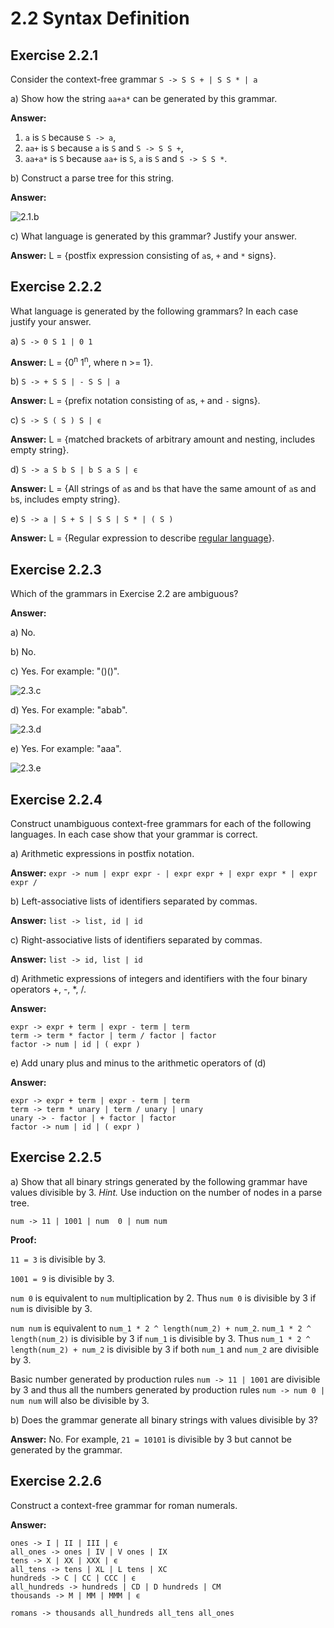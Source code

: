 # 2.2 Syntax Definition

## Exercise 2.2.1
Consider the context-free grammar `S -> S S + | S S * | a`

a) Show how the string `aa+a*` can be generated by this grammar.

**Answer:**
1. `a` is `S` because `S -> a`,
2. `aa+` is `S` because `a` is `S` and `S -> S S +`,
3. `aa+a*` is `S` because `aa+` is `S`, `a` is `S` and `S -> S S *`.

b) Construct a parse tree for this string.

**Answer:**

![2.1.b](./img/2.2.1.b.png)

c) What language is generated by this grammar? Justify your answer.

**Answer:** L = {postfix expression consisting of `a`s, `+` and `*` signs}.

## Exercise 2.2.2
What language is generated by the following grammars?
In each case justify your answer.

a) `S -> 0 S 1 | 0 1`

**Answer:** L = {0<sup>n</sup> 1<sup>n</sup>, where n >= 1}.

b) `S -> + S S | - S S | a`

**Answer:** L = {prefix notation consisting of `a`s, `+` and `-` signs}.

c) `S -> S ( S ) S | ϵ`

**Answer:** L = {matched brackets of arbitrary amount and nesting, includes empty string}.

d) `S -> a S b S | b S a S | ϵ`

**Answer:** L = {All strings of `a`s and `b`s that have the same amount of `a`s and
     `b`s, includes empty string}.

e) `S -> a | S + S | S S | S * | ( S )`

**Answer:** L = {Regular expression to describe
     [regular language](https://en.wikipedia.org/wiki/Regular_language)}.

## Exercise 2.2.3
Which of the grammars in Exercise 2.2 are ambiguous?

**Answer:**

a) No.

b) No.

c) Yes. For example: "()()".

![2.3.c](./img/2.2.3.c.png)

d) Yes. For example: "abab".

![2.3.d](./img/2.2.3.d.png)

e) Yes. For example: "aaa".

![2.3.e](./img/2.2.3.e.png)

## Exercise 2.2.4
Construct unambiguous context-free grammars for each of the following
languages. In each case show that your grammar is correct.

a) Arithmetic expressions in postfix notation.

**Answer:** `expr -> num | expr expr - | expr expr + | expr expr * | expr expr /`

b) Left-associative lists of identifiers separated by commas.

**Answer:** `list -> list, id | id`

c) Right-associative lists of identifiers separated by commas.

**Answer:** `list -> id, list | id`

d) Arithmetic expressions of integers and identifiers with the four binary
operators +, -, *, /.

**Answer:**
```
expr -> expr + term | expr - term | term
term -> term * factor | term / factor | factor
factor -> num | id | ( expr )
```

e) Add unary plus and minus to the arithmetic operators of (d)

**Answer:**
```
expr -> expr + term | expr - term | term
term -> term * unary | term / unary | unary
unary -> - factor | + factor | factor
factor -> num | id | ( expr )
```

## Exercise 2.2.5
a) Show that all binary strings generated by the following grammar have values
divisible by 3. *Hint.* Use induction on the number of nodes in a parse tree.

`num -> 11 | 1001 | num  0 | num num`

**Proof:**

`11 = 3` is divisible by 3.

`1001 = 9` is divisible by 3.

`num 0` is equivalent to `num` multiplication by 2. Thus `num 0` is divisible
by 3 if `num` is divisible by 3.

`num num` is equivalent to `num_1 * 2 ^ length(num_2) + num_2`.
`num_1 * 2 ^ length(num_2)` is divisible by 3 if `num_1` is divisible by 3.
Thus `num_1 * 2 ^ length(num_2) + num_2` is divisible by 3 if both `num_1`
and `num_2` are divisible by 3.

Basic number generated by production rules `num -> 11 | 1001` are divisible
by 3 and thus all the numbers generated by production rules
`num -> num 0 | num num` will also be divisible by 3.

b) Does the grammar generate all binary strings with values divisible by 3?

**Answer:**
No. For example, `21 = 10101` is divisible by 3 but cannot be generated by
the grammar.

## Exercise 2.2.6
Construct a context-free grammar for roman numerals.

**Answer:**
```
ones -> I | II | III | ϵ
all_ones -> ones | IV | V ones | IX
tens -> X | XX | XXX | ϵ
all_tens -> tens | XL | L tens | XC
hundreds -> C | CC | CCC | ϵ
all_hundreds -> hundreds | CD | D hundreds | CM
thousands -> M | MM | MMM | ϵ

romans -> thousands all_hundreds all_tens all_ones
```
